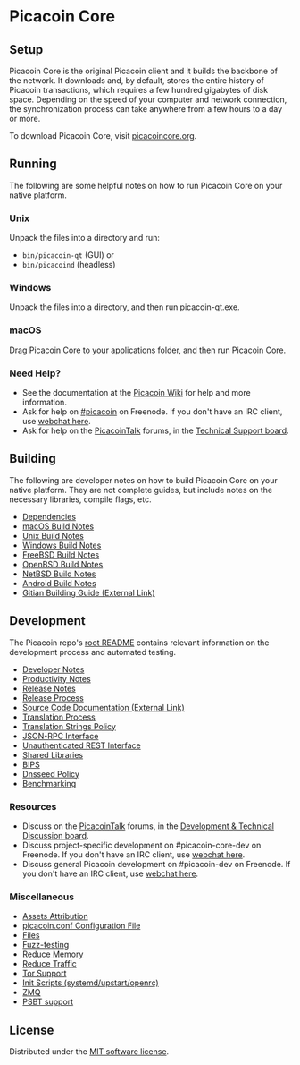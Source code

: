 Picacoin Core
=============

Setup
---------------------
Picacoin Core is the original Picacoin client and it builds the backbone of the network. It downloads and, by default, stores the entire history of Picacoin transactions, which requires a few hundred gigabytes of disk space. Depending on the speed of your computer and network connection, the synchronization process can take anywhere from a few hours to a day or more.

To download Picacoin Core, visit [picacoincore.org](https://picacoincore.org/en/download/).

Running
---------------------
The following are some helpful notes on how to run Picacoin Core on your native platform.

### Unix

Unpack the files into a directory and run:

- `bin/picacoin-qt` (GUI) or
- `bin/picacoind` (headless)

### Windows

Unpack the files into a directory, and then run picacoin-qt.exe.

### macOS

Drag Picacoin Core to your applications folder, and then run Picacoin Core.

### Need Help?

* See the documentation at the [Picacoin Wiki](https://en.picacoin.it/wiki/Main_Page)
for help and more information.
* Ask for help on [#picacoin](https://webchat.freenode.net/#picacoin) on Freenode. If you don't have an IRC client, use [webchat here](https://webchat.freenode.net/#picacoin).
* Ask for help on the [PicacoinTalk](https://picacointalk.org/) forums, in the [Technical Support board](https://picacointalk.org/index.php?board=4.0).

Building
---------------------
The following are developer notes on how to build Picacoin Core on your native platform. They are not complete guides, but include notes on the necessary libraries, compile flags, etc.

- [Dependencies](dependencies.md)
- [macOS Build Notes](build-osx.md)
- [Unix Build Notes](build-unix.md)
- [Windows Build Notes](build-windows.md)
- [FreeBSD Build Notes](build-freebsd.md)
- [OpenBSD Build Notes](build-openbsd.md)
- [NetBSD Build Notes](build-netbsd.md)
- [Android Build Notes](build-android.md)
- [Gitian Building Guide (External Link)](https://github.com/picacoin-core/docs/blob/master/gitian-building.md)

Development
---------------------
The Picacoin repo's [root README](/README.md) contains relevant information on the development process and automated testing.

- [Developer Notes](developer-notes.md)
- [Productivity Notes](productivity.md)
- [Release Notes](release-notes.md)
- [Release Process](release-process.md)
- [Source Code Documentation (External Link)](https://doxygen.picacoincore.org/)
- [Translation Process](translation_process.md)
- [Translation Strings Policy](translation_strings_policy.md)
- [JSON-RPC Interface](JSON-RPC-interface.md)
- [Unauthenticated REST Interface](REST-interface.md)
- [Shared Libraries](shared-libraries.md)
- [BIPS](bips.md)
- [Dnsseed Policy](dnsseed-policy.md)
- [Benchmarking](benchmarking.md)

### Resources
* Discuss on the [PicacoinTalk](https://picacointalk.org/) forums, in the [Development & Technical Discussion board](https://picacointalk.org/index.php?board=6.0).
* Discuss project-specific development on #picacoin-core-dev on Freenode. If you don't have an IRC client, use [webchat here](https://webchat.freenode.net/#picacoin-core-dev).
* Discuss general Picacoin development on #picacoin-dev on Freenode. If you don't have an IRC client, use [webchat here](https://webchat.freenode.net/#picacoin-dev).

### Miscellaneous
- [Assets Attribution](assets-attribution.md)
- [picacoin.conf Configuration File](picacoin-conf.md)
- [Files](files.md)
- [Fuzz-testing](fuzzing.md)
- [Reduce Memory](reduce-memory.md)
- [Reduce Traffic](reduce-traffic.md)
- [Tor Support](tor.md)
- [Init Scripts (systemd/upstart/openrc)](init.md)
- [ZMQ](zmq.md)
- [PSBT support](psbt.md)

License
---------------------
Distributed under the [MIT software license](/COPYING).
